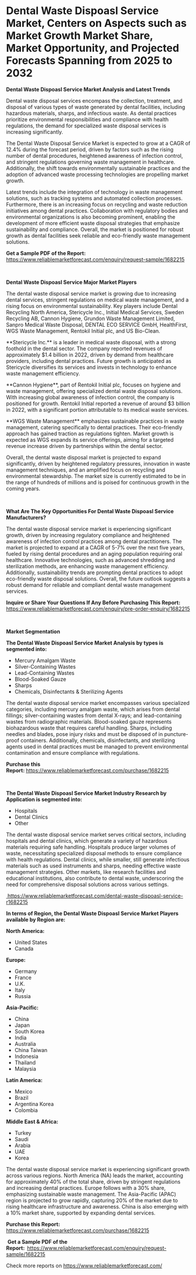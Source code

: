 <p><h1>Dental Waste Dispoasl Service Market, Centers on Aspects such as Market Growth Market Share, Market Opportunity, and Projected Forecasts Spanning from 2025 to 2032</h1></p><p><strong>Dental Waste Dispoasl Service Market Analysis and Latest Trends</strong></p>
<p><p>Dental waste disposal services encompass the collection, treatment, and disposal of various types of waste generated by dental facilities, including hazardous materials, sharps, and infectious waste. As dental practices prioritize environmental responsibilities and compliance with health regulations, the demand for specialized waste disposal services is increasing significantly.</p><p>The Dental Waste Disposal Service Market is expected to grow at a CAGR of 12.4% during the forecast period, driven by factors such as the rising number of dental procedures, heightened awareness of infection control, and stringent regulations governing waste management in healthcare. Additionally, the shift towards environmentally sustainable practices and the adoption of advanced waste processing technologies are propelling market growth.</p><p>Latest trends include the integration of technology in waste management solutions, such as tracking systems and automated collection processes. Furthermore, there is an increasing focus on recycling and waste reduction initiatives among dental practices. Collaboration with regulatory bodies and environmental organizations is also becoming prominent, enabling the development of more efficient waste disposal strategies that emphasize sustainability and compliance. Overall, the market is positioned for robust growth as dental facilities seek reliable and eco-friendly waste management solutions.</p></p>
<p><strong>Get a Sample PDF of the Report:&nbsp;</strong> <a href="https://www.reliablemarketforecast.com/enquiry/request-sample/1682215?utm_campaign=3491&utm_medium=2&utm_source=Github&utm_content=ia&utm_term=24032025&utm_id=dental-waste-dispoasl-service">https://www.reliablemarketforecast.com/enquiry/request-sample/1682215</a></p>
<p>&nbsp;</p>
<p><strong>Dental Waste Dispoasl Service Major Market Players</strong></p>
<p><p>The dental waste disposal service market is growing due to increasing dental services, stringent regulations on medical waste management, and a rising focus on environmental sustainability. Key players include Dental Recycling North America, Stericycle Inc., Initial Medical Services, Sweden Recycling AB, Cannon Hygiene, Grundon Waste Management Limited, Sanpro Medical Waste Disposal, DENTAL ECO SERVICE GmbH, HealthFirst, WGS Waste Management, Rentokil Initial plc, and US Bio-Clean.</p><p>**Stericycle Inc.** is a leader in medical waste disposal, with a strong foothold in the dental sector. The company reported revenues of approximately $1.4 billion in 2022, driven by demand from healthcare providers, including dental practices. Future growth is anticipated as Stericycle diversifies its services and invests in technology to enhance waste management efficiency.</p><p>**Cannon Hygiene**, part of Rentokil Initial plc, focuses on hygiene and waste management, offering specialized dental waste disposal solutions. With increasing global awareness of infection control, the company is positioned for growth. Rentokil Initial reported a revenue of around $3 billion in 2022, with a significant portion attributable to its medical waste services.</p><p>**WGS Waste Management** emphasizes sustainable practices in waste management, catering specifically to dental practices. Their eco-friendly approach has gained traction as regulations tighten. Market growth is expected as WGS expands its service offerings, aiming for a targeted revenue increase driven by partnerships within the dental sector.</p><p>Overall, the dental waste disposal market is projected to expand significantly, driven by heightened regulatory pressures, innovation in waste management techniques, and an amplified focus on recycling and environmental stewardship. The market size is currently estimated to be in the range of hundreds of millions and is poised for continuous growth in the coming years.</p></p>
<p>&nbsp;</p>
<p><strong>What Are The Key Opportunities For Dental Waste Dispoasl Service Manufacturers?</strong></p>
<p><p>The dental waste disposal service market is experiencing significant growth, driven by increasing regulatory compliance and heightened awareness of infection control practices among dental practitioners. The market is projected to expand at a CAGR of 5-7% over the next five years, fueled by rising dental procedures and an aging population requiring oral healthcare. Innovative technologies, such as advanced shredding and sterilization methods, are enhancing waste management efficiency. Additionally, sustainability trends are prompting dental practices to adopt eco-friendly waste disposal solutions. Overall, the future outlook suggests a robust demand for reliable and compliant dental waste management services.</p></p>
<p><strong>Inquire or Share Your Questions If Any Before Purchasing This Report:</strong> <a href="https://www.reliablemarketforecast.com/enquiry/pre-order-enquiry/1682215?utm_campaign=3491&utm_medium=2&utm_source=Github&utm_content=ia&utm_term=24032025&utm_id=dental-waste-dispoasl-service">https://www.reliablemarketforecast.com/enquiry/pre-order-enquiry/1682215</a></p>
<p>&nbsp;</p>
<p><strong>Market Segmentation</strong></p>
<p><strong>The Dental Waste Dispoasl Service Market Analysis by types is segmented into:</strong></p>
<p><ul><li>Mercury Amalgam Waste</li><li>Silver-Containing Wastes</li><li>Lead-Containing Wastes</li><li>Blood-Soaked Gauze</li><li>Sharps</li><li>Chemicals, Disinfectants & Sterilizing Agents</li></ul></p>
<p><p>The dental waste disposal service market encompasses various specialized categories, including mercury amalgam waste, which arises from dental fillings; silver-containing wastes from dental X-rays; and lead-containing wastes from radiographic materials. Blood-soaked gauze represents biohazardous waste that requires careful handling. Sharps, including needles and blades, pose injury risks and must be disposed of in puncture-proof containers. Additionally, chemicals, disinfectants, and sterilizing agents used in dental practices must be managed to prevent environmental contamination and ensure compliance with regulations.</p></p>
<p><strong>Purchase this Report:&nbsp;</strong><a href="https://www.reliablemarketforecast.com/purchase/1682215?utm_campaign=3491&utm_medium=2&utm_source=Github&utm_content=ia&utm_term=24032025&utm_id=dental-waste-dispoasl-service">https://www.reliablemarketforecast.com/purchase/1682215</a></p>
<p>&nbsp;</p>
<p><strong>The Dental Waste Dispoasl Service Market Industry Research by Application is segmented into:</strong></p>
<p><ul><li>Hospitals</li><li>Dental Clinics</li><li>Other</li></ul></p>
<p><p>The dental waste disposal service market serves critical sectors, including hospitals and dental clinics, which generate a variety of hazardous materials requiring safe handling. Hospitals produce larger volumes of waste, necessitating specialized disposal methods to ensure compliance with health regulations. Dental clinics, while smaller, still generate infectious materials such as used instruments and sharps, needing effective waste management strategies. Other markets, like research facilities and educational institutions, also contribute to dental waste, underscoring the need for comprehensive disposal solutions across various settings.</p></p>
<p><a href="https://www.reliablemarketforecast.com/dental-waste-dispoasl-service-r1682215?utm_campaign=3491&utm_medium=2&utm_source=Github&utm_content=ia&utm_term=24032025&utm_id=dental-waste-dispoasl-service">&nbsp;https://www.reliablemarketforecast.com/dental-waste-dispoasl-service-r1682215</a></p>
<p><strong>In terms of Region, the Dental Waste Dispoasl Service Market Players available by Region are:</strong></p>
<p>
    <p> <strong> North America: </strong>
        <ul>
            <li>United States</li>
            <li>Canada</li>
        </ul>
        </p> 
    <p> <strong> Europe: </strong>
        <ul>
            <li>Germany</li>
            <li>France</li>
            <li>U.K.</li>
            <li>Italy</li>
            <li>Russia</li>
        </ul>
        </p> 
    <p> <strong> Asia-Pacific: </strong>
        <ul>
            <li>China</li>
            <li>Japan</li>
            <li>South Korea</li>
            <li>India</li>
            <li>Australia</li>
            <li>China Taiwan</li>
            <li>Indonesia</li>
            <li>Thailand</li>
            <li>Malaysia</li>
        </ul>
        </p> 
    <p> <strong> Latin America: </strong>
        <ul>
            <li>Mexico</li>
            <li>Brazil</li>
            <li>Argentina Korea</li>
            <li>Colombia</li>
        </ul>
        </p> 
    <p> <strong> Middle East & Africa: </strong>
        <ul>
            <li>Turkey</li>
            <li>Saudi</li>
            <li>Arabia</li>
            <li>UAE</li>
            <li>Korea</li>
        </ul>
    </p>
    </p>
<p><p>The dental waste disposal service market is experiencing significant growth across various regions. North America (NA) leads the market, accounting for approximately 40% of the total share, driven by stringent regulations and increasing dental practices. Europe follows with a 30% share, emphasizing sustainable waste management. The Asia-Pacific (APAC) region is projected to grow rapidly, capturing 20% of the market due to rising healthcare infrastructure and awareness. China is also emerging with a 10% market share, supported by expanding dental services.</p></p>
<p><strong>Purchase this Report: </strong><a href="https://www.reliablemarketforecast.com/purchase/1682215?utm_campaign=3491&utm_medium=2&utm_source=Github&utm_content=ia&utm_term=24032025&utm_id=dental-waste-dispoasl-service">https://www.reliablemarketforecast.com/purchase/1682215</a></p>
<p>&nbsp;<strong>Get a Sample PDF of the Report:&nbsp;&nbsp;</strong><a href="https://www.reliablemarketforecast.com/enquiry/request-sample/1682215?utm_campaign=3491&utm_medium=2&utm_source=Github&utm_content=ia&utm_term=24032025&utm_id=dental-waste-dispoasl-service">https://www.reliablemarketforecast.com/enquiry/request-sample/1682215</a></p>
<p><strong></strong></p>
<p>Check more reports on <a href="https://www.reliablemarketforecast.com/?utm_campaign=3491&utm_medium=2&utm_source=Github&utm_content=ia&utm_term=24032025&utm_id=dental-waste-dispoasl-service">https://www.reliablemarketforecast.com/</a></p>